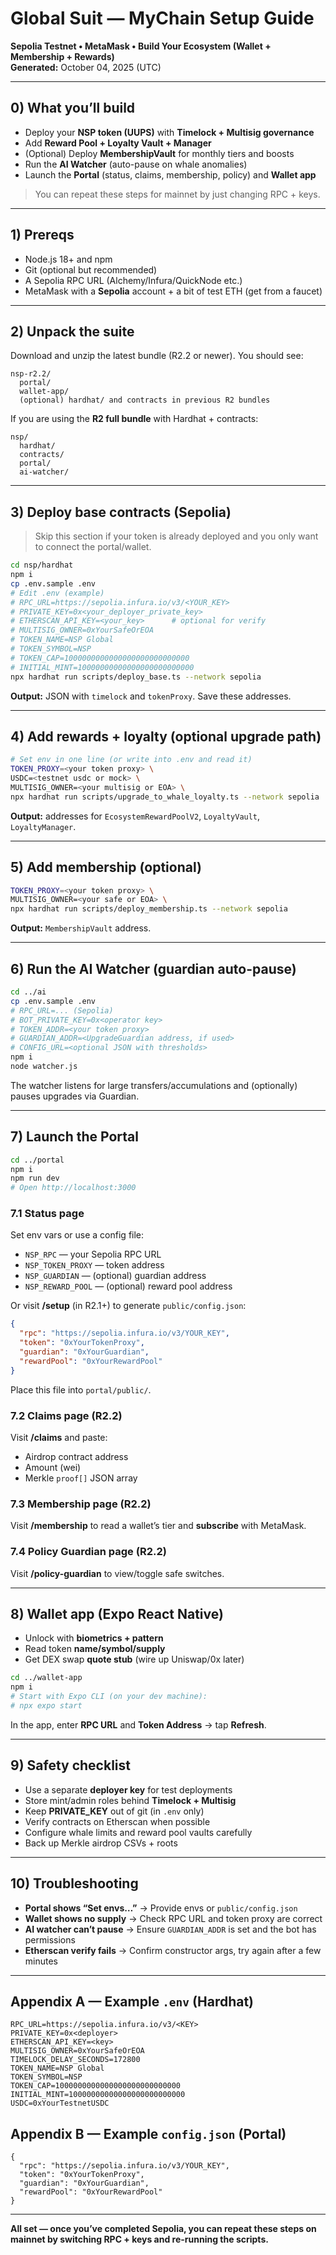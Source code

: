 # Global Suit — MyChain Setup Guide
**Sepolia Testnet • MetaMask • Build Your Ecosystem (Wallet + Membership + Rewards)**  
**Generated:** October 04, 2025 (UTC)

---

## 0) What you’ll build
- Deploy your **NSP token (UUPS)** with **Timelock + Multisig governance**
- Add **Reward Pool + Loyalty Vault + Manager**
- (Optional) Deploy **MembershipVault** for monthly tiers and boosts
- Run the **AI Watcher** (auto-pause on whale anomalies)
- Launch the **Portal** (status, claims, membership, policy) and **Wallet app**

> You can repeat these steps for mainnet by just changing RPC + keys.

---

## 1) Prereqs
- Node.js 18+ and npm
- Git (optional but recommended)
- A Sepolia RPC URL (Alchemy/Infura/QuickNode etc.)
- MetaMask with a **Sepolia** account + a bit of test ETH (get from a faucet)

---

## 2) Unpack the suite
Download and unzip the latest bundle (R2.2 or newer). You should see:
```
nsp-r2.2/
  portal/
  wallet-app/
  (optional) hardhat/ and contracts in previous R2 bundles
```
If you are using the **R2 full bundle** with Hardhat + contracts:
```
nsp/
  hardhat/
  contracts/
  portal/
  ai-watcher/
```

---

## 3) Deploy base contracts (Sepolia)
> Skip this section if your token is already deployed and you only want to connect the portal/wallet.

```bash
cd nsp/hardhat
npm i
cp .env.sample .env
# Edit .env (example)
# RPC_URL=https://sepolia.infura.io/v3/<YOUR_KEY>
# PRIVATE_KEY=0x<your_deployer_private_key>
# ETHERSCAN_API_KEY=<your_key>      # optional for verify
# MULTISIG_OWNER=0xYourSafeOrEOA
# TOKEN_NAME=NSP Global
# TOKEN_SYMBOL=NSP
# TOKEN_CAP=1000000000000000000000000000
# INITIAL_MINT=10000000000000000000000000
npx hardhat run scripts/deploy_base.ts --network sepolia
```
**Output:** JSON with `timelock` and `tokenProxy`. Save these addresses.

---

## 4) Add rewards + loyalty (optional upgrade path)
```bash
# Set env in one line (or write into .env and read it)
TOKEN_PROXY=<your token proxy> \
USDC=<testnet usdc or mock> \
MULTISIG_OWNER=<your multisig or EOA> \
npx hardhat run scripts/upgrade_to_whale_loyalty.ts --network sepolia
```
**Output:** addresses for `EcosystemRewardPoolV2`, `LoyaltyVault`, `LoyaltyManager`.

---

## 5) Add membership (optional)
```bash
TOKEN_PROXY=<your token proxy> \
MULTISIG_OWNER=<your safe or EOA> \
npx hardhat run scripts/deploy_membership.ts --network sepolia
```
**Output:** `MembershipVault` address.

---

## 6) Run the AI Watcher (guardian auto-pause)
```bash
cd ../ai
cp .env.sample .env
# RPC_URL=... (Sepolia)
# BOT_PRIVATE_KEY=0x<operator key>
# TOKEN_ADDR=<your token proxy>
# GUARDIAN_ADDR=<UpgradeGuardian address, if used>
# CONFIG_URL=<optional JSON with thresholds>
npm i
node watcher.js
```
The watcher listens for large transfers/accumulations and (optionally) pauses upgrades via Guardian.

---

## 7) Launch the Portal
```bash
cd ../portal
npm i
npm run dev
# Open http://localhost:3000
```
### 7.1 Status page
Set env vars or use a config file:
- `NSP_RPC` — your Sepolia RPC URL  
- `NSP_TOKEN_PROXY` — token address  
- `NSP_GUARDIAN` — (optional) guardian address  
- `NSP_REWARD_POOL` — (optional) reward pool address  

Or visit **/setup** (in R2.1+) to generate `public/config.json`:
```json
{
  "rpc": "https://sepolia.infura.io/v3/YOUR_KEY",
  "token": "0xYourTokenProxy",
  "guardian": "0xYourGuardian",
  "rewardPool": "0xYourRewardPool"
}
```
Place this file into `portal/public/`.

### 7.2 Claims page (R2.2)
Visit **/claims** and paste:
- Airdrop contract address
- Amount (wei)
- Merkle `proof[]` JSON array

### 7.3 Membership page (R2.2)
Visit **/membership** to read a wallet’s tier and **subscribe** with MetaMask.

### 7.4 Policy Guardian page (R2.2)
Visit **/policy-guardian** to view/toggle safe switches.

---

## 8) Wallet app (Expo React Native)
- Unlock with **biometrics + pattern**  
- Read token **name/symbol/supply**  
- Get DEX swap **quote stub** (wire up Uniswap/0x later)

```bash
cd ../wallet-app
npm i
# Start with Expo CLI (on your dev machine):
# npx expo start
```
In the app, enter **RPC URL** and **Token Address** → tap **Refresh**.

---

## 9) Safety checklist
- Use a separate **deployer key** for test deployments
- Store mint/admin roles behind **Timelock + Multisig**
- Keep **PRIVATE_KEY** out of git (in `.env` only)
- Verify contracts on Etherscan when possible
- Configure whale limits and reward pool vaults carefully
- Back up Merkle airdrop CSVs + roots

---

## 10) Troubleshooting
- **Portal shows “Set envs…”** → Provide envs or `public/config.json`
- **Wallet shows no supply** → Check RPC URL and token proxy are correct
- **AI watcher can’t pause** → Ensure `GUARDIAN_ADDR` is set and the bot has permissions
- **Etherscan verify fails** → Confirm constructor args, try again after a few minutes

---

## Appendix A — Example `.env` (Hardhat)
```
RPC_URL=https://sepolia.infura.io/v3/<KEY>
PRIVATE_KEY=0x<deployer>
ETHERSCAN_API_KEY=<key>
MULTISIG_OWNER=0xYourSafeOrEOA
TIMELOCK_DELAY_SECONDS=172800
TOKEN_NAME=NSP Global
TOKEN_SYMBOL=NSP
TOKEN_CAP=1000000000000000000000000000
INITIAL_MINT=10000000000000000000000000
USDC=0xYourTestnetUSDC
```

## Appendix B — Example `config.json` (Portal)
```
{
  "rpc": "https://sepolia.infura.io/v3/YOUR_KEY",
  "token": "0xYourTokenProxy",
  "guardian": "0xYourGuardian",
  "rewardPool": "0xYourRewardPool"
}
```

---

**All set — once you’ve completed Sepolia, you can repeat these steps on mainnet by switching RPC + keys and re-running the scripts.**
